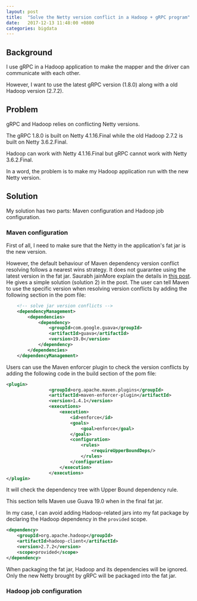 ```yaml
---
layout: post
title:  "Solve the Netty version conflict in a Hadoop + gRPC program"
date:   2017-12-13 11:48:00 +0800
categories: bigdata 
---
```


## Background

I use gRPC in a Hadoop application to make the mapper and the driver can communicate with each other.

However, I want to use the latest gRPC version (1.8.0) along with a old Hadoop version (2.7.2).

## Problem

gRPC and Hadoop relies on conflicting Netty versions. 

The gRPC 1.8.0 is built on Netty 4.1.16.Final while the old Hadoop 2.7.2 is built on Netty 3.6.2.Final.

Hadoop can work with Netty 4.1.16.Final but gRPC cannot work with Netty 3.6.2.Final.

In a word, the problem is to make my Hadoop application run with the new Netty version. 

## Solution

My solution has two parts: Maven configuration and Hadoop job configuration.

### Maven configuration

First of all, I need to make sure that the Netty in the application's fat jar is the new version.

However, the default behaviour of Maven dependency version conflict resolving follows a nearest wins strategy. It does not guarantee using the latest version in the fat jar. Saurabh jainMore explain the details in [this post](http://techidiocy.com/maven-dependency-version-conflict-problem-and-resolution/). He gives a simple solution (solution 2) in the post. The user can tell Maven to use the specific version when resolving version conflicts by adding the following section in the pom file:

```xml
    <!-- solve jar version conflicts -->
    <dependencyManagement>
        <dependencies>
            <dependency>
                <groupId>com.google.guava</groupId>
                <artifactId>guava</artifactId>
                <version>19.0</version>
            </dependency>
        </dependencies>
    </dependencyManagement>
```

Users can use the Maven enforcer plugin to check the version conflicts by adding the following code in the build section of the pom file:

```xml
<plugin>
                <groupId>org.apache.maven.plugins</groupId>
                <artifactId>maven-enforcer-plugin</artifactId>
                <version>1.4.1</version>
                <executions>
                    <execution>
                        <id>enforce</id>
                        <goals>
                            <goal>enforce</goal>
                        </goals>
                        <configuration>
                            <rules>
                                <requireUpperBoundDeps/>
                            </rules>
                        </configuration>
                    </execution>
                </executions>
</plugin>
```

It will check the dependency tree with Upper Bound dependency rule.

This section tells Maven use Guava 19.0 when in the final fat jar.

In my case, I can avoid adding Hadoop-related jars into my fat package by declaring the Hadoop dependency in the `provided` scope.

```xml
<dependency>
    <groupId>org.apache.hadoop</groupId>
    <artifactId>hadoop-client</artifactId>
    <version>2.7.2</version>
    <scope>provided</scope>
</dependency>
```

When packaging the fat jar, Hadoop and its dependencies will be ignored. Only the new Netty brought by gRPC will be packaged into the fat jar.


### Hadoop job configuration
